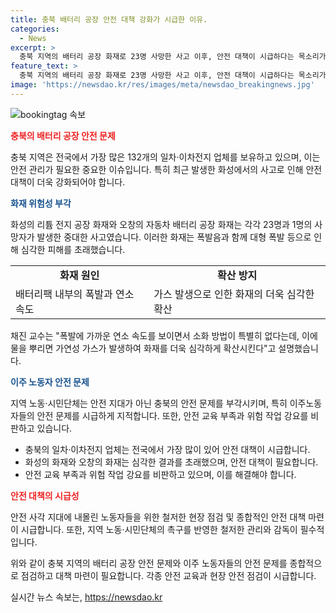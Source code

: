 ```yaml
---
title: 충북 배터리 공장 안전 대책 강화가 시급한 이유.
categories:
  - News
excerpt: >
  충북 지역의 배터리 공장 화재로 23명 사망한 사고 이후, 안전 대책이 시급하다는 목소리가 커지고 있다. 화재 위험성을 야기하는 배터리 공장의 안전 문제뿐만 아니라, 이주 노동자들의 안전 교육 및 보호 문제도 대두되고 있다. 지역 노동·시민단체는 충북이 안전 지대가 아니라고 주장하며, 정부의 철저한 관리감독을 요구하고 있다. 이주 노동자들의 안전을 위한 종합적인 대책 마련이 시급하다는 지적이 나오고 있다.
feature_text: >
  충북 지역의 배터리 공장 화재로 23명 사망한 사고 이후, 안전 대책이 시급하다는 목소리가 커지고 있다. 화재 위험성을 야기하는 배터리 공장의 안전 문제뿐만 아니라, 이주 노동자들의 안전 교육 및 보호 문제도 대두되고 있다. 지역 노동·시민단체는 충북이 안전 지대가 아니라고 주장하며, 정부의 철저한 관리감독을 요구하고 있다. 이주 노동자들의 안전을 위한 종합적인 대책 마련이 시급하다는 지적이 나오고 있다.
image: 'https://newsdao.kr/res/images/meta/newsdao_breakingnews.jpg'
---
```


<p><img src="https://newsdao.kr/res/images/meta/newsdao_breakingnews.jpg" alt="bookingtag 속보" /></p>

<p><b><span style="color: #ee2323;">충북의 배터리 공장 안전 문제</span></b></p>

<p data-ke-size="size16">충북 지역은 전국에서 가장 많은 132개의 일차·이차전지 업체를 보유하고 있으며, 이는 안전 관리가 필요한 중요한 이슈입니다. 특히 최근 발생한 화성에서의 사고로 인해 안전 대책이 더욱 강화되어야 합니다.</p>

<p><b><span style="color: #1a5490;">화재 위험성 부각</span></b></p>

<p data-ke-size="size16">화성의 리튬 전지 공장 화재와 오창의 자동차 배터리 공장 화재는 각각 23명과 1명의 사망자가 발생한 중대한 사고였습니다. 이러한 화재는 폭발음과 함께 대형 폭발 등으로 인해 심각한 피해를 초래했습니다.</p>

<table>
  <tr>
    <td style="text-align: center; height: 17px;"><b>화재 원인</b></td>
    <td style="text-align: center; height: 17px;"><b>확산 방지</b></td>
  </tr>
  <tr>
    <td>배터리팩 내부의 폭발과 연소 속도</td>
    <td>가스 발생으로 인한 화재의 더욱 심각한 확산</td>
  </tr>
</table>

<p data-ke-size="size16">채진 교수는 "폭발에 가까운 연소 속도를 보이면서 소화 방법이 특별히 없다는데, 이에 물을 뿌리면 가연성 가스가 발생하여 화재를 더욱 심각하게 확산시킨다"고 설명했습니다.</p>

<p><b><span style="color: #1a5490;">이주 노동자 안전 문제</span></b></p>

<p data-ke-size="size16">지역 노동·시민단체는 안전 지대가 아닌 충북의 안전 문제를 부각시키며, 특히 이주노동자들의 안전 문제를 시급하게 지적합니다. 또한, 안전 교육 부족과 위험 작업 강요를 비판하고 있습니다.</p>

<ul>
  <li>충북의 일차·이차전지 업체는 전국에서 가장 많이 있어 안전 대책이 시급합니다.</li>
  <li>화성의 화재와 오창의 화재는 심각한 결과를 초래했으며, 안전 대책이 필요합니다.</li>
  <li>안전 교육 부족과 위험 작업 강요를 비판하고 있으며, 이를 해결해야 합니다.</li>
</ul>

<p><b><span style="color: #ee2323;">안전 대책의 시급성</span></b></p>

<p data-ke-size="size16">안전 사각 지대에 내몰린 노동자들을 위한 철저한 현장 점검 및 종합적인 안전 대책 마련이 시급합니다. 또한, 지역 노동·시민단체의 촉구를 반영한 철저한 관리와 감독이 필수적입니다.</p>

<p>위와 같이 충북 지역의 배터리 공장 안전 문제와 이주 노동자들의 안전 문제를 종합적으로 점검하고 대책 마련이 필요합니다. 각종 안전 교육과 현장 안전 점검이 시급합니다.</p>
실시간 뉴스 속보는, <a href="https://newsdao.kr" rel="dofollow">https://newsdao.kr</a>


